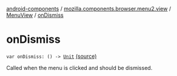 [android-components](../../index.md) / [mozilla.components.browser.menu2.view](../index.md) / [MenuView](index.md) / [onDismiss](./on-dismiss.md)

# onDismiss

`var onDismiss: () -> `[`Unit`](https://kotlinlang.org/api/latest/jvm/stdlib/kotlin/-unit/index.html) [(source)](https://github.com/mozilla-mobile/android-components/blob/master/components/browser/menu2/src/main/java/mozilla/components/browser/menu2/view/MenuView.kt#L47)

Called when the menu is clicked and should be dismissed.

